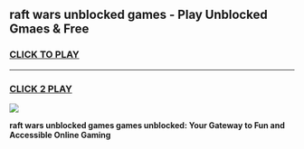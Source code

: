 
## raft wars unblocked games - Play Unblocked Gmaes & Free
<h3>
<a href="https://news.freeplayer.one?title=raft_wars_unblocked_games&ref=23F">CLICK TO PLAY</a></h3>
<hr>

<h3>
<a href="https://news.freeplayer.one?title=raft_wars_unblocked_games&ref=23F">CLICK 2 PLAY</a>
  
</h3>

<a href="https://news.freeplayer.one?title=raft_wars_unblocked_games&ref=23F/"><img src="https://clearcache.store/games.png"></a>


**raft wars unblocked games games unblocked: Your Gateway to Fun and Accessible Online Gaming**
